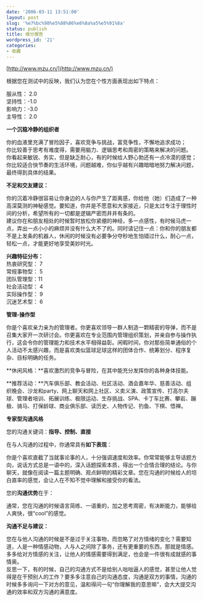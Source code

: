 ```yaml
---
date: '2006-03-11 13:51:00'
layout: post
slug: '%e7%bc%98%e5%88%86%e6%8a%a5%e5%91%8a'
status: publish
title: 缘分报告
wordpress_id: '21'
categories:
- 收藏
---
```


[http://www.mzu.cn/](http://www.mzu.cn/)


根据您在测试中的反映，我们认为您在个性方面表现出如下特点：


服从性： 2.0  
坚持性：-1.0  
影响力：-3.0  
主导性： 2.0


**一个沉稳冷静的组织者**


你的血液里充满了冒险因子，喜欢竞争与挑战，富竞争性，不懈地追求成功；  
你比较善于思考有难度得，需要用脑力、逻辑思考和周密的策略来解决的问题。  
你看起来敏锐、务实，但是缺乏耐心，有的时候给人野心勃还有一点冷漠的感觉；  
你比较适合快节奏的生活环境，问题越难，你似乎越有兴趣暗暗地努力解决问题，最终得到具体的结果。


**不足和交友建议：**


你的沉着冷静很容易让你身边的人与你产生了距离感，你给他（她）们造成了一种高深莫测的神秘感觉。要知道，你并是不愿意和大家接近，只是太过专注于理性时间的分析，希望所有的一切都是逻辑严密而井井有条的。  
建议你在和朋友相处的时候暂时放松你紧绷的神经，多一点感性，有时候马虎一点，弄出一点小小的麻烦并没有什么大不了的。同时请记住一点：你和你的朋友都不是上发条的机器人，休闲的时候没有必要争分夺秒地生怕错过什么，耐心一点，轻松一点，才能更好地享受美妙时光。


**兴趣特征分布：**  
热衷研究型： 7  
常规事物型： 5  
团队管理型：11  
社会活动型： 4  
实际操作型： 9  
沉迷艺术型： 6


**管理-操作型**


你是个喜欢亲力亲为的管理者。你更喜欢领导一群人制造一颗精密的导弹，而不是召集大家开一次研讨会。你更喜欢在专业范围内管理组织策划，并亲自参与操作执行，这会令你的管理能力和技术水平相得益彰。闲暇时间，你对那些简单通俗的个人活动不太感兴趣，而是喜欢类似篮球足球这样的团体合作、统筹划分、程序复杂、目标明确的任务。


**休闲风格：**喜欢激烈的竞争与冒险，在其中能充分发挥你的各种身体技能。


**推荐活动：**汽车俱乐部、教会活动、社区活动、酒会嘉年华、慈善活动、组织晚会、沙龙和party、网上聊天和网上社区、义卖义演、政策宣传、打高尔夫球、管理者培训、拓展训练、极限运动、生存挑战、SPA、卡丁车比赛、攀岩、蹦极、骑马、打保龄球、商业俱乐部、读历史、人物传记、钓鱼、下棋、悟禅。


**专家型沟通风格**


您的沟通关键词：**指导、控制、直接**


在与人沟通的过程中，你通常具有**如下表现**：


你是个喜欢直截了当就事论事的人，十分强调速度和效率。你常常能够主导话题方向，说话方式总是一语中的，深入话题探索本质，得出一个合情合理的结论。与你聊天，就像在阅读一篇主题明确、观点鲜明的精彩文章。您在沟通的时候给人的坦白直率的感觉，会让人在不知不觉中理解和接受你的看法。


您的**沟通优势**在于：


通常，您在沟通的时候语言简练、一语重的，加之思考周密，有决断能力，能够给人爽快，很“cool”的感觉。


**沟通不足与建议：**


您在与他人沟通的时候是不是过于关注事物，而忽略了对方情绪的变化？需要知道，人是一种情感动物，人与人之间除了事务，还有更重要的东西，那就是情感。多多给对方情感的关注，让他人的情感需要得到满足，也会是一件很有成就感的事情奥。  
反思一下，有的时候，自己的沟通方式不是给别人咄咄逼人的感觉，甚至让他人觉得是在干预别人的工作？要多多注意自己的沟通态度，沟通是双方的事情，沟通的时候多多询问一下对方的意见，温和得问一句“你理解我的意思嘛”，会大大提交沟通的效率和双方沟通的满意度。
